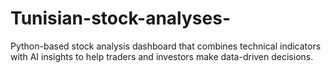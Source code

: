 # Tunisian-stock-analyses-
Python-based stock analysis dashboard that combines technical indicators with AI insights to help traders and investors make data-driven decisions.
